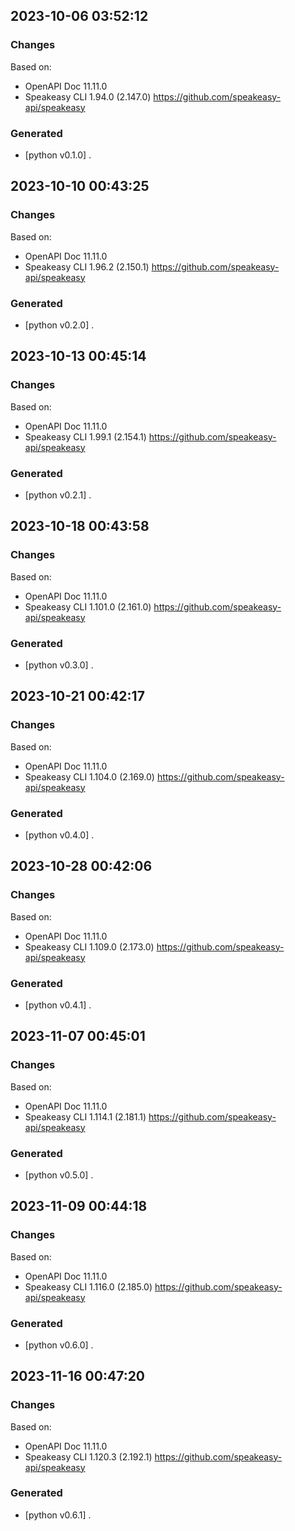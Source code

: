 

## 2023-10-06 03:52:12
### Changes
Based on:
- OpenAPI Doc 11.11.0 
- Speakeasy CLI 1.94.0 (2.147.0) https://github.com/speakeasy-api/speakeasy
### Generated
- [python v0.1.0] .

## 2023-10-10 00:43:25
### Changes
Based on:
- OpenAPI Doc 11.11.0 
- Speakeasy CLI 1.96.2 (2.150.1) https://github.com/speakeasy-api/speakeasy
### Generated
- [python v0.2.0] .

## 2023-10-13 00:45:14
### Changes
Based on:
- OpenAPI Doc 11.11.0 
- Speakeasy CLI 1.99.1 (2.154.1) https://github.com/speakeasy-api/speakeasy
### Generated
- [python v0.2.1] .

## 2023-10-18 00:43:58
### Changes
Based on:
- OpenAPI Doc 11.11.0 
- Speakeasy CLI 1.101.0 (2.161.0) https://github.com/speakeasy-api/speakeasy
### Generated
- [python v0.3.0] .

## 2023-10-21 00:42:17
### Changes
Based on:
- OpenAPI Doc 11.11.0 
- Speakeasy CLI 1.104.0 (2.169.0) https://github.com/speakeasy-api/speakeasy
### Generated
- [python v0.4.0] .

## 2023-10-28 00:42:06
### Changes
Based on:
- OpenAPI Doc 11.11.0 
- Speakeasy CLI 1.109.0 (2.173.0) https://github.com/speakeasy-api/speakeasy
### Generated
- [python v0.4.1] .

## 2023-11-07 00:45:01
### Changes
Based on:
- OpenAPI Doc 11.11.0 
- Speakeasy CLI 1.114.1 (2.181.1) https://github.com/speakeasy-api/speakeasy
### Generated
- [python v0.5.0] .

## 2023-11-09 00:44:18
### Changes
Based on:
- OpenAPI Doc 11.11.0 
- Speakeasy CLI 1.116.0 (2.185.0) https://github.com/speakeasy-api/speakeasy
### Generated
- [python v0.6.0] .

## 2023-11-16 00:47:20
### Changes
Based on:
- OpenAPI Doc 11.11.0 
- Speakeasy CLI 1.120.3 (2.192.1) https://github.com/speakeasy-api/speakeasy
### Generated
- [python v0.6.1] .
